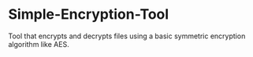 # Simple-Encryption-Tool
Tool that encrypts and decrypts files using a basic symmetric encryption algorithm like AES.
